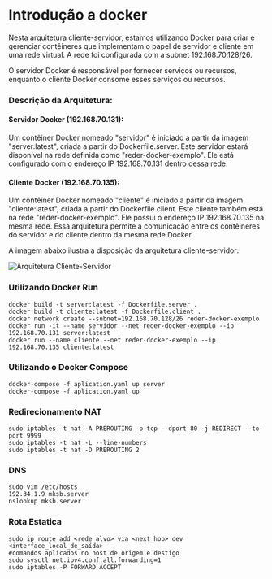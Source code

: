 # Introdução a docker

Nesta arquitetura cliente-servidor, estamos utilizando Docker para criar e gerenciar contêineres que implementam o papel de servidor e cliente em uma rede virtual. A rede foi configurada com a subnet 192.168.70.128/26.

O servidor Docker é responsável por fornecer serviços ou recursos, enquanto o cliente Docker consome esses serviços ou recursos.

### Descrição da Arquitetura:

#### Servidor Docker (192.168.70.131):

Um contêiner Docker nomeado "servidor" é iniciado a partir da imagem "server:latest", criada a partir do Dockerfile.server.
Este servidor estará disponível na rede definida como "reder-docker-exemplo".
Ele está configurado com o endereço IP 192.168.70.131 dentro dessa rede.

#### Cliente Docker (192.168.70.135):

Um contêiner Docker nomeado "cliente" é iniciado a partir da imagem "cliente:latest", criada a partir do Dockerfile.client.
Este cliente também está na rede "reder-docker-exemplo".
Ele possui o endereço IP 192.168.70.135 na mesma rede.
Essa arquitetura permite a comunicação entre os contêineres do servidor e do cliente dentro da mesma rede Docker.

A imagem abaixo ilustra a disposição da arquitetura cliente-servidor:


![Arquitetura Cliente-Servidor](docs/images/arquitetura.png)


### Utilizando Docker Run

```
docker build -t server:latest -f Dockerfile.server .
docker build -t cliente:latest -f Dockerfile.client .
docker network create --subnet=192.168.70.128/26 reder-docker-exemplo
docker run -it --name servidor --net reder-docker-exemplo --ip 192.168.70.131 server:latest 
docker run --name cliente --net reder-docker-exemplo --ip 192.168.70.135 cliente:latest
```

### Utilizando o Docker Compose

```
docker-compose -f aplication.yaml up server
docker-compose -f aplication.yaml up
```

### Redirecionamento NAT

```
sudo iptables -t nat -A PREROUTING -p tcp --dport 80 -j REDIRECT --to-port 9999
sudo iptables -t nat -L --line-numbers
sudo iptables -t nat -D PREROUTING 2
```

### DNS
```
sudo vim /etc/hosts
192.34.1.9 mksb.server
nslookup mksb.server
```


### Rota Estatica

```
sudo ip route add <rede_alvo> via <next_hop> dev <interface_local_de_saída>
#comandos aplicados no host de origem e destigo
sudo sysctl net.ipv4.conf.all.forwarding=1
sudo iptables -P FORWARD ACCEPT
```